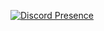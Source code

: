 [![Discord Presence](https://lanyard.cnrad.dev/api/795697170232901712)](https://discord.com/users/795697170232901712)
